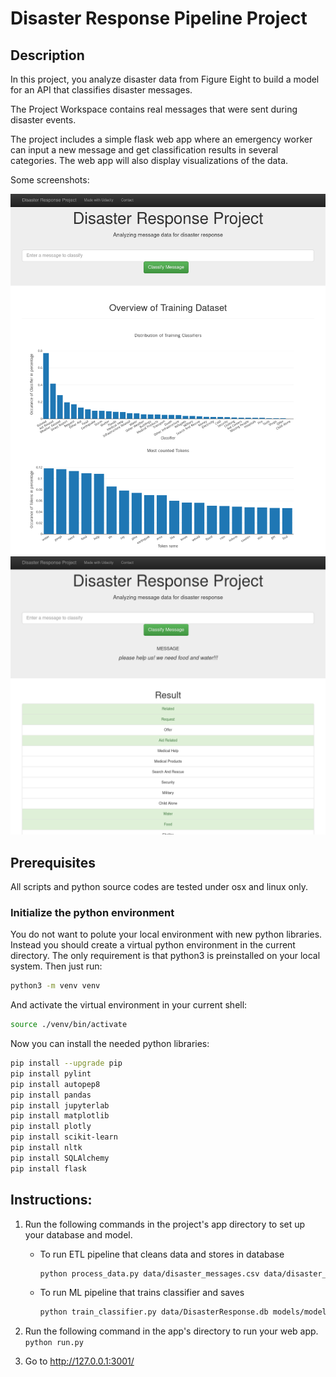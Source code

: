 # Disaster Response Pipeline Project

## Description

In this project, you analyze disaster data from Figure Eight to build a model for an API that classifies disaster messages.

The Project Workspace contains real messages that were sent during disaster events.

The project includes a simple flask web app where an emergency worker can input a new message
and get classification results in several categories. The web app will also display
visualizations of the data.

Some screenshots:

![Index Page](screenshots/index_page.png)
![Classification Page](screenshots/classification_page.png)

## Prerequisites

All scripts and python source codes are tested under osx and linux only.

### Initialize the python environment

You do not want to polute your local environment with new
python libraries. Instead you should create a virtual python environment
in the current directory. The only requirement is that python3 is
preinstalled on your local system. Then just run:

```sh
python3 -m venv venv
```

And activate the virtual environment in your current shell:

```sh
source ./venv/bin/activate
```

Now you can install the needed python libraries:

```sh
pip install --upgrade pip
pip install pylint
pip install autopep8
pip install pandas
pip install jupyterlab
pip install matplotlib
pip install plotly
pip install scikit-learn
pip install nltk
pip install SQLAlchemy
pip install flask
```

## Instructions:

1. Run the following commands in the project's app directory to set up your database and model.

    - To run ETL pipeline that cleans data and stores in database
        ```sh
        python process_data.py data/disaster_messages.csv data/disaster_categories.csv data/DisasterResponse.db
        ```
    - To run ML pipeline that trains classifier and saves
        ```sh
        python train_classifier.py data/DisasterResponse.db models/model.pkl
        ```

2. Run the following command in the app's directory to run your web app.
    `python run.py`

3. Go to <http://127.0.0.1:3001/>

